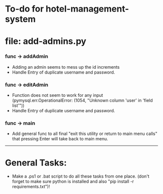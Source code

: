 # To-do for hotel-management-system

# file: add-admins.py

### func -> addAdmin
-  Adding an admin seems to mess up the id increments
-  Handle Entry of duplicate username and password.

### func -> editAdmin
- Function does not seem to work for any input (pymysql.err.OperationalError: (1054, "Unknown column 'user' in 'field list'"))
- Handle Entry of duplicate username and password.

### func -> main
- Add general func to all final "exit this utility or return to main menu calls" that pressing Enter will take back to main  menu.

---

# General Tasks:
- Make a .ps1 or .bat script to do all these tasks from one place. (don't forget to make sure python is installed and also "pip install -r requirements.txt")!
